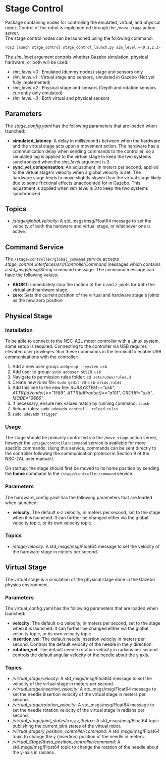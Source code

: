 # Stage Control
Package containing nodes for controlling the emulated, virtual, and physical robot. Control of the robot is implemented through the ```/move_stage``` action server.\
The stage control nodes can be launched using the following command:
```bash
ros2 launch stage_control stage_control_launch.py sim_level:=<0,1,2,3>
```

The *sim_level* argument controls whether Gazebo simulation, physical hardware, or both will be used:
- *sim_level:=0* : Emulated (dummy nodes) stage and sensors only
- *sim_level:=1* : Virtual stage and sensors, simulated in Gazebo (Not yet fully implemented)
- *sim_level:=2* : Physical stage and sensors (Depth and rotation sensors currently only emulated)
- *sim_level:=3* : Both virtual and physical sensors

## Parameters
The *stage_config.yaml* has the following parameters that are loaded when launched:
- **simulated_latency**: A delay in milliseconds between when the hardware and the virtual stage acts upon a movement action. The hardware has a communication delay when sending commands to the controller, so a simulated lag is applied to the virtual stage to keep the two systems synchronized when the *sim_level* argument is 3.
- **sync_vel_compensation**: An adjustment, in meters per second, applied to the virtual stage's velocity when a global velocity is set. The hardware stage tends to move slightly slower than the virtual stage likely due to some frictional effects unaccounted for in Gazebo. This adjustment is applied when *sim_level* is 3 to keep the two systems synchronized.

## Topics
- */stage/global_velocity*: A std_msgs/msg/Float64 message to set the velocity of both the hardware and virtual stage, or whichever one is active.

## Command Service
The ```/stage/controller/global_command``` service accepts *stage_control_interfaces/srv/ControllerCommand* messages which contains a *std_msgs/msg/String* command message. The command message can have the following values:
 - **ABORT**: Immediately stop the motion of the x and z joints for both the virtual and hardware stage
 - **zero**: Sets the current position of the virtual and hardware stage's joints as the new zero position


## Physical Stage

### Installation
To be able to connect to the NSC-A2L motor controller with a Linux system, some setup is required. Connecting to the controller via USB requires elevated user privileges. Run these commands in the terminal to enable USB communications with the controller:
1. Add a new user group: ```addgroup --system usb```
2. Add user to group: ```sudo adduser $USER usb```
3. Navigate to permission rules folder: ```cd /etc/udev/rules.d```
4. Create new rules file: ```sudo gedit 70-usb-arcus.rules```
5. Add this line to the new file: *SUBSYSTEM=="usb", ATTR{idVendor}=="1589", ATTR{idProduct}=="a101", GROUP="usb", MODE="0666"*
6. If necessary, ensure hex values match by running command: ```lsusb```
7. Reload rules: ```sudo udevadm control --reload-rules```
8. ```sudo udevadm trigger```

### Usage
The stage should be primarily controlled via the ```/move_stage``` action server, however the ```/stage/controller/command``` service is available for more specific commands. Using this service, commands can be sent directly to the controller following the communication protocol in Section 9 of the NSC-2AL user manual.\

On startup, the stage should first be moved to its home position by sending the **home** command to the ```/stage/controller/command``` service.

### Parameters
The hardware_config.yaml has the following parameters that are loaded when launched:
- **velocity**: The default x-z velocity, in meters per second, set to the stage when it is launched. It can further be changed either via the global velocity topic, or its own velocity topic.

### Topics
- */stage/velocity*: A std_msgs/msg/Float64 message to set the velocity of the hardware stage in meters per second.

## Virtual Stage
The virtual stage is a simulation of the physical stage done in the Gazebo physics environment.

### Parameters
The virtual_config.yaml has the following parameters that are loaded when launched:
- **velocity**: The default x-z velocity, in meters per second, set to the stage when it is launched. It can further be changed either via the global velocity topic, or its own velocity topic.
 - **insertion_vel**: The default needle insertion velocity in meters per second. Controls the default velocity of the needle in the y direction.
 - **rotation_vel**: The default needle rotation velocity in radians per second. controls the default angular velocity of the needle about the y axis.

### Topics
- */virtual_stage/velocity*: A std_msgs/msg/Float64 message to set the velocity of the virtual stage in meters per second.
- */virtual_stage/insertion_velocity*: A std_msgs/msg/Float64 message to set the needle insertion velocity of the virtual stage in meters per second.
- */virtual_stage/rotation_velocity*: A std_msgs/msg/Float64 message to set the needle rotation velocity of the virtual stage in radians per second.
- */virtual_stage/joint_states/<x,y,z,theta>*: A std_msgs/msg/Float64 topic publishing the current joint states of the virtual robot.
- */virtual_stage/y_position_controller/command*: A std_msgs/msg/Float64 topic to change the y (insertion) position of the needle in meters.
- */virtual_Stage/theta_position_controller/command*: A std_msgs/msg/Float64 topic to change the rotation of the needle about the y-axis in radians.